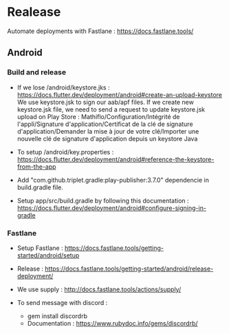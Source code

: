 # Realease

Automate deployments with Fastlane : <https://docs.fastlane.tools/>

## Android

### Build and release

- If we lose /android/keystore.jks : <https://docs.flutter.dev/deployment/android#create-an-upload-keystore>
We use keystore.jsk to sign our aab/apf files. If we create new keystore.jsk file, we need to send a request to update keystore.jsk upload on Play Store : Mathiflo/Configuration/Intégrité de l'appli/Signature d'application/Certificat de la clé de signature d'application/Demander la mise à jour de votre clé/Importer une nouvelle clé de signature d'application depuis un keystore Java

- To setup /android/key.properties : <https://docs.flutter.dev/deployment/android#reference-the-keystore-from-the-app>

- Add "com.github.triplet.gradle:play-publisher:3.7.0" dependencie in build.gradle file.

- Setup app/src/build.gradle by following this documentation : <https://docs.flutter.dev/deployment/android#configure-signing-in-gradle>

### Fastlane

- Setup Fastlane : <https://docs.fastlane.tools/getting-started/android/setup>

- Release : <https://docs.fastlane.tools/getting-started/android/release-deployment/>

- We use supply : <http://docs.fastlane.tools/actions/supply/>

- To send message with discord :
  - gem install discordrb
  - Documentation : <https://www.rubydoc.info/gems/discordrb/>
